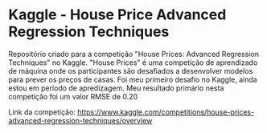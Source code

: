 # Kaggle - House Price Advanced Regression Techniques
Repositório criado para a competição "House Prices: Advanced Regression Techniques" no Kaggle. "House Prices" é uma competição de aprendizado de máquina onde os participantes são desafiados a desenvolver modelos para prever os preços de casas. Foi meu primeiro desafio no Kaggle, ainda estou em período de apredizagem. Meu resultado primário nesta competição foi um valor RMSE de 0.20

Link da competição: https://www.kaggle.com/competitions/house-prices-advanced-regression-techniques/overview
